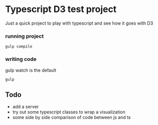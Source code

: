 # Typescript D3 test project

Just a quick project to play with typescript and see how it goes with D3

### running project
```
gulp compile
```

### writing code
gulp watch is the default
```
gulp
```

## Todo
* add a server
* try out some typescript classes to wrap a visualization
* some side by side comparison of code between js and ts
